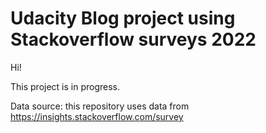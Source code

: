 # Udacity Blog project using Stackoverflow surveys 2022

Hi!

This project is in progress.

Data source: this repository uses data from https://insights.stackoverflow.com/survey


